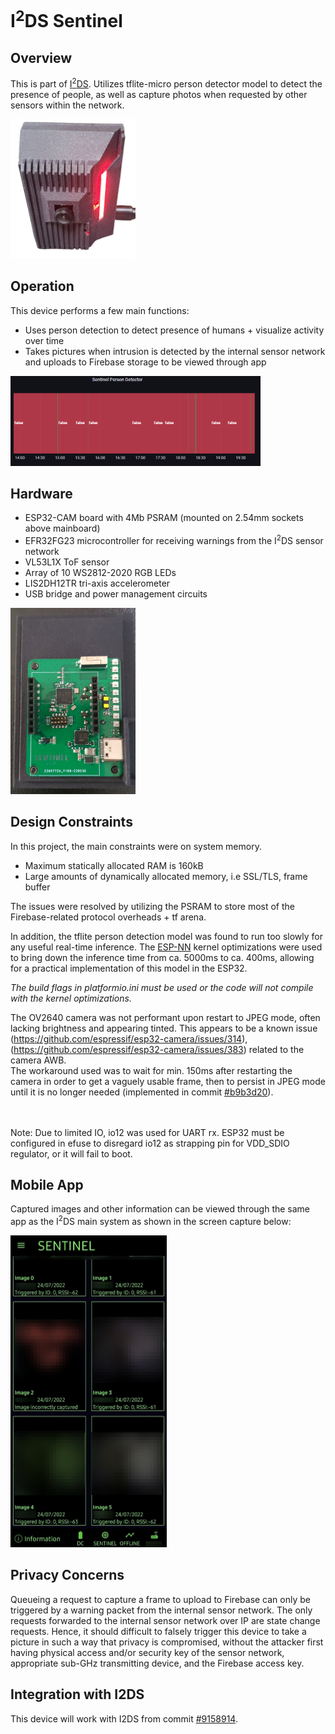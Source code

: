 # I<sup>2</sup>DS Sentinel

## Overview
This is part of [I<sup>2</sup>DS](https://github.com/edward62740/i2ds). Utilizes tflite-micro person detector model to detect the presence of people, as well as capture photos when requested by other sensors within the network.

<img src="https://github.com/edward62740/i2ds-sentinel/blob/master/Documentation/i2ds-sentinel.jpg" alt="sentinel" width="200"/>

## Operation
This device performs a few main functions:
* Uses person detection to detect presence of humans + visualize activity over time
* Takes pictures when intrusion is detected by the internal sensor network and uploads to Firebase storage to be viewed through app

<img src="https://github.com/edward62740/i2ds-sentinel/blob/master/Documentation/persondetectorimg.png" alt="sentinel" width="400"/>

## Hardware
* ESP32-CAM board with 4Mb PSRAM (mounted on 2.54mm sockets above mainboard)
* EFR32FG23 microcontroller for receiving warnings from the I<sup>2</sup>DS sensor network
* VL53L1X ToF sensor
* Array of 10 WS2812-2020 RGB LEDs
* LIS2DH12TR tri-axis accelerometer
* USB bridge and power management circuits

<img src="https://github.com/edward62740/i2ds-sentinel/blob/master/Documentation/pcb.jpg" alt="sentinel" width="200"/>
  
## Design Constraints
In this project, the main constraints were on system memory.
* Maximum statically allocated RAM is 160kB
* Large amounts of dynamically allocated memory, i.e SSL/TLS, frame buffer

The issues were resolved by utilizing the PSRAM to store most of the Firebase-related protocol overheads + tf arena.


In addition, the tflite person detection model was found to run too slowly for any useful real-time inference. 
The [ESP-NN](https://github.com/espressif/esp-nn) kernel optimizations were used to bring down the inference time from ca. 5000ms to ca. 400ms, allowing for a practical implementation of this model in the ESP32.

_The build flags in platformio.ini must be used or the code will not compile with the kernel optimizations._
<br>

The OV2640 camera was not performant upon restart to JPEG mode, often lacking brightness and appearing tinted. This appears to be a known issue (https://github.com/espressif/esp32-camera/issues/314), (https://github.com/espressif/esp32-camera/issues/383) related to the camera AWB. <br>
The workaround used was to wait for min. 150ms after restarting the camera in order to get a vaguely usable frame, then to persist in JPEG mode until it is no longer needed (implemented in commit [#b9b3d20](https://github.com/edward62740/i2ds-sentinel/commit/b9b3d20fc2c7c2deef02794aad9a063e34ca1ace)). <br><br>

<br>
Note: Due to limited IO, io12 was used for UART rx. ESP32 must be configured in efuse to disregard io12 as strapping pin for VDD_SDIO regulator, or it will fail to boot.

## Mobile App

Captured images and other information can be viewed through the same app as the I<sup>2</sup>DS main system as shown in the screen capture below:

<img src="https://github.com/edward62740/i2ds-sentinel/blob/master/Documentation/app.jpg" alt="app" width="250"/>


## Privacy Concerns
Queueing a request to capture a frame to upload to Firebase can only be triggered by a warning packet from the internal sensor network. The only requests forwarded to the internal sensor network over IP are state change requests. Hence, it should difficult to falsely trigger this device to take a picture in such a way that privacy is compromised, without the attacker first having physical access and/or security key of the sensor network, appropriate sub-GHz transmitting device, and the Firebase access key.

## Integration with I2DS
This device will work with I2DS from commit [#9158914](https://github.com/edward62740/I2DS/commit/91589148e6d0b51ad65f4bae4d2b9b4c82a5fe6a).






